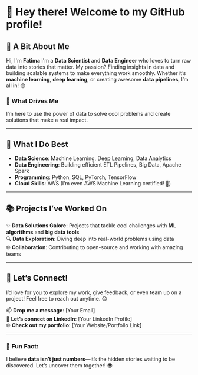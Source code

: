 # 👋 Hey there! Welcome to my GitHub profile!

## 🚀 A Bit About Me
Hi, I'm **Fatima** I'm a **Data Scientist** and **Data Engineer** who loves to turn raw data into stories that matter. My passion? Finding insights in data and building scalable systems to make everything work smoothly. Whether it’s **machine learning**, **deep learning**, or creating awesome **data pipelines**, I’m all in! 😊

### 🌟 What Drives Me
I’m here to use the power of data to solve cool problems and create solutions that make a real impact. 

---

## 🔧 What I Do Best
- **Data Science**: Machine Learning, Deep Learning, Data Analytics
- **Data Engineering**: Building efficient ETL Pipelines, Big Data, Apache Spark
- **Programming**: Python, SQL, PyTorch, TensorFlow
- **Cloud Skills**: AWS (I’m even AWS Machine Learning certified! 💪)

---

## 📚 Projects I’ve Worked On
✨ **Data Solutions Galore**: Projects that tackle cool challenges with **ML algorithms** and **big data tools**  
🔍 **Data Exploration**: Diving deep into real-world problems using data  
🌐 **Collaboration**: Contributing to open-source and working with amazing teams

---

## 🎯 Let’s Connect!
I’d love for you to explore my work, give feedback, or even team up on a project! Feel free to reach out anytime. 😊

📫 **Drop me a message**: [Your Email]  
💼 **Let’s connect on LinkedIn**: [Your LinkedIn Profile]  
🌐 **Check out my portfolio**: [Your Website/Portfolio Link]  

---

### 🚀 Fun Fact:
I believe **data isn’t just numbers**—it’s the hidden stories waiting to be discovered. Let’s uncover them together! 😎
